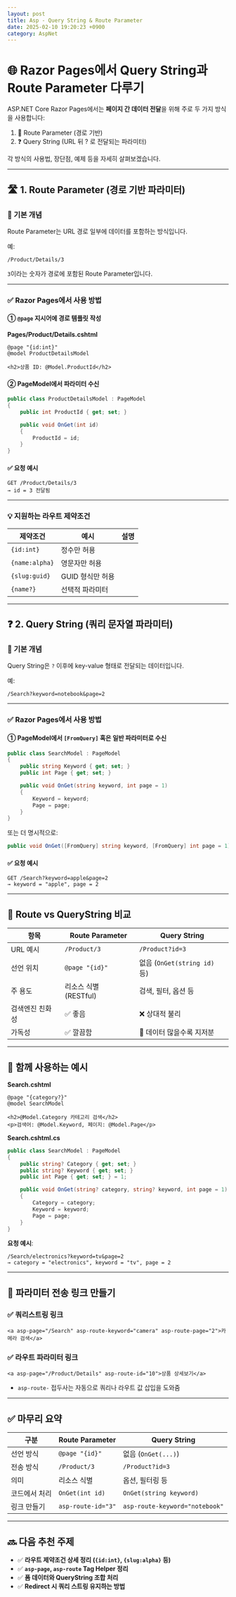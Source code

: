 ```yaml
---
layout: post
title: Asp - Query String & Route Parameter
date: 2025-02-10 19:20:23 +0900
category: AspNet
---
```

# 🌐 Razor Pages에서 Query String과 Route Parameter 다루기

ASP.NET Core Razor Pages에서는 **페이지 간 데이터 전달**을 위해 주로 두 가지 방식을 사용합니다:

1. 🔢 Route Parameter (경로 기반)
2. ❓ Query String (URL 뒤 ? 로 전달되는 파라미터)

각 방식의 사용법, 장단점, 예제 등을 자세히 살펴보겠습니다.

---

## 🛣️ 1. Route Parameter (경로 기반 파라미터)

### 📌 기본 개념

Route Parameter는 URL 경로 일부에 데이터를 포함하는 방식입니다.

예:  
```
/Product/Details/3
```

`3`이라는 숫자가 경로에 포함된 Route Parameter입니다.

---

### ✅ Razor Pages에서 사용 방법

#### ① `@page` 지시어에 경로 템플릿 작성

**Pages/Product/Details.cshtml**

```razor
@page "{id:int}"
@model ProductDetailsModel

<h2>상품 ID: @Model.ProductId</h2>
```

#### ② PageModel에서 파라미터 수신

```csharp
public class ProductDetailsModel : PageModel
{
    public int ProductId { get; set; }

    public void OnGet(int id)
    {
        ProductId = id;
    }
}
```

#### ✅ 요청 예시

```
GET /Product/Details/3
→ id = 3 전달됨
```

---

### 💡 지원하는 라우트 제약조건

| 제약조건 | 예시 | 설명 |
|----------|------|------|
| `{id:int}` | 정수만 허용 |
| `{name:alpha}` | 영문자만 허용 |
| `{slug:guid}` | GUID 형식만 허용 |
| `{name?}` | 선택적 파라미터 |

---

## ❓ 2. Query String (쿼리 문자열 파라미터)

### 📌 기본 개념

Query String은 `?` 이후에 key-value 형태로 전달되는 데이터입니다.

예:
```
/Search?keyword=notebook&page=2
```

---

### ✅ Razor Pages에서 사용 방법

#### ① PageModel에서 `[FromQuery]` 혹은 일반 파라미터로 수신

```csharp
public class SearchModel : PageModel
{
    public string Keyword { get; set; }
    public int Page { get; set; }

    public void OnGet(string keyword, int page = 1)
    {
        Keyword = keyword;
        Page = page;
    }
}
```

또는 더 명시적으로:

```csharp
public void OnGet([FromQuery] string keyword, [FromQuery] int page = 1)
```

#### ✅ 요청 예시

```
GET /Search?keyword=apple&page=2
→ keyword = "apple", page = 2
```

---

## 🔁 Route vs QueryString 비교

| 항목 | Route Parameter | Query String |
|------|------------------|---------------|
| URL 예시 | `/Product/3` | `/Product?id=3` |
| 선언 위치 | `@page "{id}"` | 없음 (`OnGet(string id)` 등) |
| 주 용도 | 리소스 식별 (RESTful) | 검색, 필터, 옵션 등 |
| 검색엔진 친화성 | ✅ 좋음 | ❌ 상대적 불리 |
| 가독성 | ✅ 깔끔함 | 🔸 데이터 많을수록 지저분 |

---

## 🧭 함께 사용하는 예시

**Search.cshtml**

```razor
@page "{category?}"
@model SearchModel

<h2>@Model.Category 카테고리 검색</h2>
<p>검색어: @Model.Keyword, 페이지: @Model.Page</p>
```

**Search.cshtml.cs**

```csharp
public class SearchModel : PageModel
{
    public string? Category { get; set; }
    public string? Keyword { get; set; }
    public int Page { get; set; } = 1;

    public void OnGet(string? category, string? keyword, int page = 1)
    {
        Category = category;
        Keyword = keyword;
        Page = page;
    }
}
```

**요청 예시**:
```
/Search/electronics?keyword=tv&page=2
→ category = "electronics", keyword = "tv", page = 2
```

---

## 🔧 파라미터 전송 링크 만들기

### ✅ 쿼리스트링 링크

```razor
<a asp-page="/Search" asp-route-keyword="camera" asp-route-page="2">카메라 검색</a>
```

### ✅ 라우트 파라미터 링크

```razor
<a asp-page="/Product/Details" asp-route-id="10">상품 상세보기</a>
```

- `asp-route-` 접두사는 자동으로 쿼리나 라우트 값 삽입을 도와줌

---

## ✅ 마무리 요약

| 구분 | Route Parameter | Query String |
|------|------------------|---------------|
| 선언 방식 | `@page "{id}"` | 없음 (`OnGet(...)`) |
| 전송 방식 | `/Product/3` | `/Product?id=3` |
| 의미 | 리소스 식별 | 옵션, 필터링 등 |
| 코드에서 처리 | `OnGet(int id)` | `OnGet(string keyword)` |
| 링크 만들기 | `asp-route-id="3"` | `asp-route-keyword="notebook"` |

---

## 🔜 다음 추천 주제

- ✅ **라우트 제약조건 상세 정리 (`{id:int}`, `{slug:alpha}` 등)**
- ✅ **`asp-page`, `asp-route` Tag Helper 정리**
- ✅ **폼 데이터와 QueryString 조합 처리**
- ✅ **Redirect 시 쿼리 스트링 유지하는 방법**